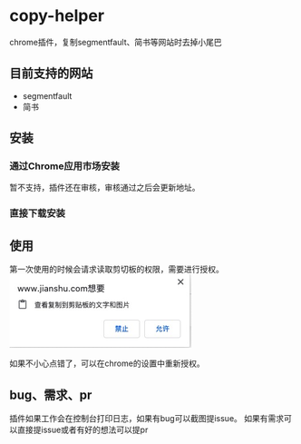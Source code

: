 # copy-helper

chrome插件，复制segmentfault、简书等网站时去掉小尾巴

## 目前支持的网站
- segmentfault
- 简书

## 安装
### 通过Chrome应用市场安装
暂不支持，插件还在审核，审核通过之后会更新地址。

### 直接下载安装

## 

## 使用
第一次使用的时候会请求读取剪切板的权限，需要进行授权。
![allow](./allow.jpg)

如果不小心点错了，可以在chrome的设置中重新授权。
## bug、需求、pr
插件如果工作会在控制台打印日志，如果有bug可以截图提issue。
如果有需求可以直接提issue或者有好的想法可以提pr